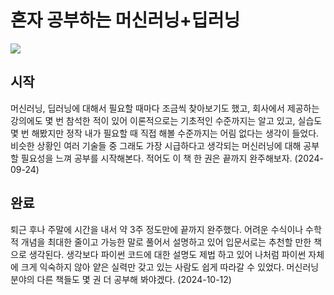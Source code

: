 # 혼자 공부하는 머신러닝+딥러닝

[![](https://contents.kyobobook.co.kr/sih/fit-in/458x0/pdt/9791162243664.jpg)](https://product.kyobobook.co.kr/detail/S000001810330)

## 시작

머신러닝, 딥러닝에 대해서 필요할 때마다 조금씩 찾아보기도 했고, 회사에서 제공하는 강의에도 몇 번 참석한 적이 있어 이론적으로는 기초적인 수준까지는 알고 있고, 실습도 몇 번 해봤지만 정작 내가 필요할 때 직접 해볼 수준까지는 어림 없다는 생각이 들었다. 비슷한 상황인 여러 기술들 중 그래도 가장 시급하다고 생각되는 머신러닝에 대해 공부할 필요성을 느껴 공부를 시작해본다. 적어도 이 책 한 권은 끝까지 완주해보자. (2024-09-24)

## 완료

퇴근 후나 주말에 시간을 내서 약 3주 정도만에 끝까지 완주했다. 어려운 수식이나 수학적 개념을 최대한 줄이고 가능한 말로 풀어서 설명하고 있어 입문서로는 추천할 만한 책으로 생각된다. 생각보다 파이썬 코드에 대한 설명도 제법 하고 있어 나처럼 파이썬 자체에 크게 익숙하지 않아 얕은 실력만 갖고 있는 사람도 쉽게 따라갈 수 있었다. 머신러닝 분야의 다른 책들도 몇 권 더 공부해 봐야겠다. (2024-10-12)

